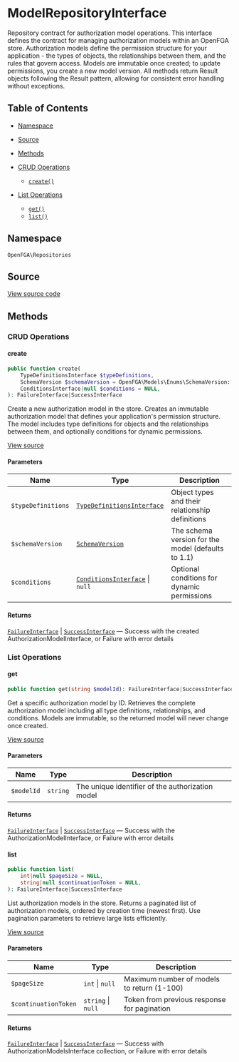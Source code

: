 # ModelRepositoryInterface

Repository contract for authorization model operations. This interface defines the contract for managing authorization models within an OpenFGA store. Authorization models define the permission structure for your application - the types of objects, the relationships between them, and the rules that govern access. Models are immutable once created; to update permissions, you create a new model version. All methods return Result objects following the Result pattern, allowing for consistent error handling without exceptions.

## Table of Contents

- [Namespace](#namespace)
- [Source](#source)
- [Methods](#methods)

- [CRUD Operations](#crud-operations)
  - [`create()`](#create)
- [List Operations](#list-operations)
  - [`get()`](#get)
  - [`list()`](#list)

## Namespace

`OpenFGA\Repositories`

## Source

[View source code](https://github.com/evansims/openfga-php/blob/main/src/Repositories/ModelRepositoryInterface.php)

## Methods

### CRUD Operations

#### create

```php
public function create(
    TypeDefinitionsInterface $typeDefinitions,
    SchemaVersion $schemaVersion = OpenFGA\Models\Enums\SchemaVersion::V1_1,
    ConditionsInterface|null $conditions = NULL,
): FailureInterface|SuccessInterface

```

Create a new authorization model in the store. Creates an immutable authorization model that defines your application&#039;s permission structure. The model includes type definitions for objects and the relationships between them, and optionally conditions for dynamic permissions.

[View source](https://github.com/evansims/openfga-php/blob/main/src/Repositories/ModelRepositoryInterface.php#L40)

#### Parameters

| Name               | Type                                                                             | Description                                        |
| ------------------ | -------------------------------------------------------------------------------- | -------------------------------------------------- |
| `$typeDefinitions` | [`TypeDefinitionsInterface`](Models/Collections/TypeDefinitionsInterface.md)     | Object types and their relationship definitions    |
| `$schemaVersion`   | [`SchemaVersion`](Models/Enums/SchemaVersion.md)                                 | The schema version for the model (defaults to 1.1) |
| `$conditions`      | [`ConditionsInterface`](Models/Collections/ConditionsInterface.md) &#124; `null` | Optional conditions for dynamic permissions        |

#### Returns

[`FailureInterface`](Results/FailureInterface.md) &#124; [`SuccessInterface`](Results/SuccessInterface.md) — Success with the created AuthorizationModelInterface, or Failure with error details

### List Operations

#### get

```php
public function get(string $modelId): FailureInterface|SuccessInterface

```

Get a specific authorization model by ID. Retrieves the complete authorization model including all type definitions, relationships, and conditions. Models are immutable, so the returned model will never change once created.

[View source](https://github.com/evansims/openfga-php/blob/main/src/Repositories/ModelRepositoryInterface.php#L58)

#### Parameters

| Name       | Type     | Description                                      |
| ---------- | -------- | ------------------------------------------------ |
| `$modelId` | `string` | The unique identifier of the authorization model |

#### Returns

[`FailureInterface`](Results/FailureInterface.md) &#124; [`SuccessInterface`](Results/SuccessInterface.md) — Success with the AuthorizationModelInterface, or Failure with error details

#### list

```php
public function list(
    int|null $pageSize = NULL,
    string|null $continuationToken = NULL,
): FailureInterface|SuccessInterface

```

List authorization models in the store. Returns a paginated list of authorization models, ordered by creation time (newest first). Use pagination parameters to retrieve large lists efficiently.

[View source](https://github.com/evansims/openfga-php/blob/main/src/Repositories/ModelRepositoryInterface.php#L72)

#### Parameters

| Name                 | Type                   | Description                                 |
| -------------------- | ---------------------- | ------------------------------------------- |
| `$pageSize`          | `int` &#124; `null`    | Maximum number of models to return (1-100)  |
| `$continuationToken` | `string` &#124; `null` | Token from previous response for pagination |

#### Returns

[`FailureInterface`](Results/FailureInterface.md) &#124; [`SuccessInterface`](Results/SuccessInterface.md) — Success with AuthorizationModelsInterface collection, or Failure with error details
